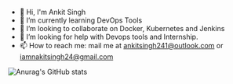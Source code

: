 - 👋 Hi, I'm Ankit Singh
- 🌱 I’m currently learning DevOps Tools
- 👯 I’m looking to collaborate on Docker, Kubernetes and Jenkins
- 🤔 I’m looking for help with Devops tools and Internship.
- 📫 How to reach me: mail me at ankitsingh241@outlook.com or iamnakitsingh24@gmail.com
<!--
### Hi there 👋

**ankitsingh241/ankitsingh241** is a ✨ _special_ ✨ repository because its `README.md` (this file) appears on your GitHub profile.

Here are some ideas to get you started:
-->

![Anurag's GitHub stats](https://github-readme-stats.vercel.app/api?username=ankitsingh241&show_icons=true&theme=merko)
